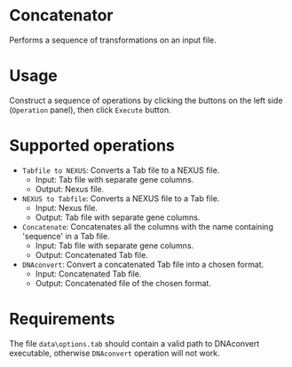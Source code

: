 # Concatenator
Performs a sequence of transformations on an input file.

# Usage
Construct a sequence of operations by clicking the buttons on the left side (`Operation` panel), then click `Execute` button.

# Supported operations
* `Tabfile to NEXUS`: Converts a Tab file to a NEXUS file.
  - Input: Tab file with separate gene columns.
  - Output: Nexus file.
* `NEXUS to Tabfile`: Converts a NEXUS file to a Tab file.
  - Input: Nexus file.
  - Output: Tab file with separate gene columns.
* `Concatenate`: Concatenates all the columns with the name containing 'sequence' in a Tab file.
  - Input: Tab file with separate gene columns.
  - Output: Concatenated Tab file.
* `DNAconvert`: Convert a concatenated Tab file into a chosen format.
  - Input: Concatenated Tab file.
  - Output: Concatenated file of the chosen format.

# Requirements
The file `data\options.tab` should contain a valid path to DNAconvert executable, otherwise `DNAconvert` operation will not work.
